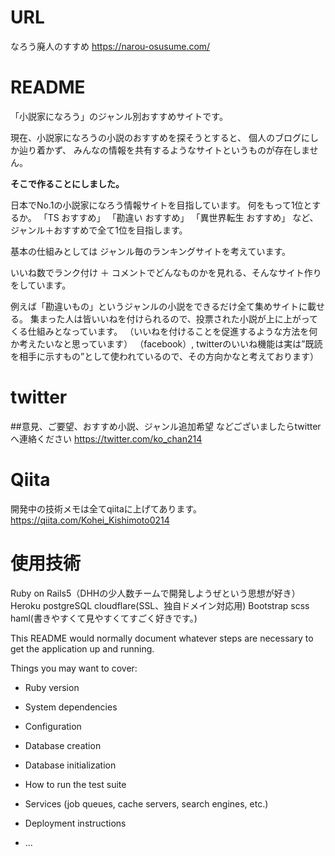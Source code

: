 # URL
なろう廃人のすすめ
https://narou-osusume.com/


# README
「小説家になろう」のジャンル別おすすめサイトです。

現在、小説家になろうの小説のおすすめを探そうとすると、
個人のブログにしか辿り着かず、
みんなの情報を共有するようなサイトというものが存在しません。

**そこで作ることにしました。**

日本でNo.1の小説家になろう情報サイトを目指しています。
何をもって1位とするか。
「TS おすすめ」 「勘違い おすすめ」 「異世界転生 おすすめ」
など、ジャンル＋おすすめで全て1位を目指します。

基本の仕組みとしては
ジャンル毎のランキングサイトを考えています。

いいね数でランク付け ＋ コメントでどんなものかを見れる、そんなサイト作りをしています。

例えば「勘違いもの」というジャンルの小説をできるだけ全て集めサイトに載せる。
集まった人は皆いいねを付けられるので、投票された小説が上に上がってくる仕組みとなっています。
（いいねを付けることを促進するような方法を何か考えたいなと思っています）
（facebook）, twitterのいいね機能は実は”既読を相手に示すもの”として使われているので、その方向かなと考えております）


# twitter
##意見、ご要望、おすすめ小説、ジャンル追加希望 などございましたらtwitterへ連絡ください
https://twitter.com/ko_chan214

# Qiita
開発中の技術メモは全てqiitaに上げてあります。
https://qiita.com/Kohei_Kishimoto0214


# 使用技術
Ruby on Rails5（DHHの少人数チームで開発しようぜという思想が好き）
Heroku
postgreSQL
cloudflare(SSL、独自ドメイン対応用)
Bootstrap
scss
haml(書きやすくて見やすくてすごく好きです。)



This README would normally document whatever steps are necessary to get the
application up and running.

Things you may want to cover:

* Ruby version

* System dependencies

* Configuration

* Database creation

* Database initialization

* How to run the test suite

* Services (job queues, cache servers, search engines, etc.)

* Deployment instructions

* ...
